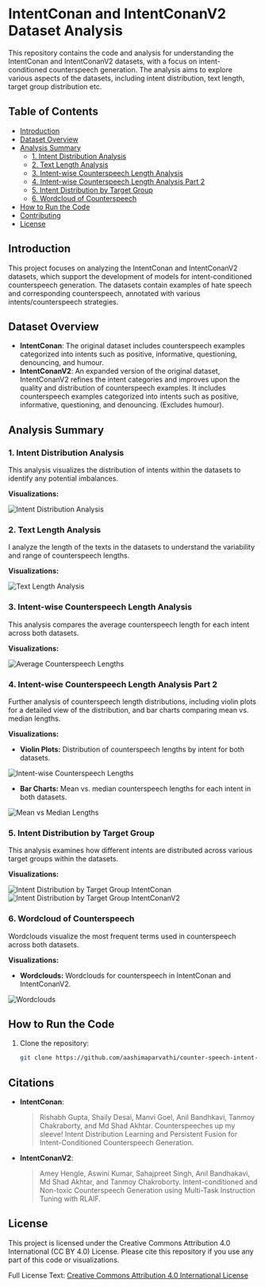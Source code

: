 # IntentConan and IntentConanV2 Dataset Analysis

This repository contains the code and analysis for understanding the IntentConan and IntentConanV2 datasets, with a focus on intent-conditioned counterspeech generation. The analysis aims to explore various aspects of the datasets, including intent distribution, text length, target group distribution etc.

## Table of Contents

- [Introduction](#introduction)
- [Dataset Overview](#dataset-overview)
- [Analysis Summary](#analysis-summary)
  - [1. Intent Distribution Analysis](#1-intent-distribution-analysis)
  - [2. Text Length Analysis](#2-text-length-analysis)
  - [3. Intent-wise Counterspeech Length Analysis](#3-intent-wise-counterspeech-length-analysis)
  - [4. Intent-wise Counterspeech Length Analysis Part 2](#4-intent-wise-counterspeech-length-analysis-part-2)
  - [5. Intent Distribution by Target Group](#5-intent-distribution-by-target-group)
  - [6. Wordcloud of Counterspeech](#6-wordcloud-of-counterspeech)
- [How to Run the Code](#how-to-run-the-code)
- [Contributing](#contributing)
- [License](#license)

## Introduction

This project focuses on analyzing the IntentConan and IntentConanV2 datasets, which support the development of models for intent-conditioned counterspeech generation. The datasets contain examples of hate speech and corresponding counterspeech, annotated with various intents/counterspeech strategies.

## Dataset Overview

- **IntentConan**: The original dataset includes counterspeech examples categorized into intents such as positive, informative, questioning, denouncing, and humour.
- **IntentConanV2**: An expanded version of the original dataset, IntentConanV2 refines the intent categories and improves upon the quality and distribution of counterspeech examples. It includes counterspeech examples categorized into intents such as positive, informative, questioning, and denouncing. (Excludes humour).

## Analysis Summary

### 1. Intent Distribution Analysis

This analysis visualizes the distribution of intents within the datasets to identify any potential imbalances.

**Visualizations:**

![Intent Distribution Analysis](img/intent-distribution.png)

### 2. Text Length Analysis

I analyze the length of the texts in the datasets to understand the variability and range of counterspeech lengths.

**Visualizations:**

![Text Length Analysis](img/length-histogram.png)

### 3. Intent-wise Counterspeech Length Analysis

This analysis compares the average counterspeech length for each intent across both datasets.

**Visualizations:**

![Average Counterspeech Lengths](img/average-counterspeech-lengths.png)

### 4. Intent-wise Counterspeech Length Analysis Part 2

Further analysis of counterspeech length distributions, including violin plots for a detailed view of the distribution, and bar charts comparing mean vs. median lengths.

**Visualizations:**

- **Violin Plots:** Distribution of counterspeech lengths by intent for both datasets.

![Intent-wise Counterspeech Lengths](img/violin-plot.png)

- **Bar Charts:** Mean vs. median counterspeech lengths for each intent in both datasets.

![Mean vs Median Lengths](img/mean-median-lengths.png)

### 5. Intent Distribution by Target Group

This analysis examines how different intents are distributed across various target groups within the datasets.

**Visualizations:**

![Intent Distribution by Target Group IntentConan](img/intent-distribution-by-target-intentconan.png)
![Intent Distribution by Target Group IntentConanV2](img/intent-distribution-by-target-intentconanv2.png)

### 6. Wordcloud of Counterspeech

Wordclouds visualize the most frequent terms used in counterspeech across both datasets.

**Visualizations:**

- **Wordclouds:** Wordclouds for counterspeech in IntentConan and IntentConanV2.

![Wordclouds](img/word-cloud.png)

## How to Run the Code

1. Clone the repository:
   ```bash
   git clone https://github.com/aashimaparvathi/counter-speech-intent-analysis.git
   ```

## Citations

- **IntentConan**:

  > Rishabh Gupta, Shaily Desai, Manvi Goel, Anil Bandhkavi, Tanmoy Chakraborty, and Md Shad Akhtar. Counterspeeches up my sleeve! Intent Distribution Learning and Persistent Fusion for Intent-Conditioned Counterspeech Generation.

- **IntentConanV2**:
  > Amey Hengle, Aswini Kumar, Sahajpreet Singh, Anil Bandhakavi, Md Shad Akhtar, and Tanmoy Chakroborty. Intent-conditioned and Non-toxic Counterspeech Generation using Multi-Task Instruction Tuning with RLAIF.

## License

This project is licensed under the Creative Commons Attribution 4.0 International (CC BY 4.0) License. Please cite this repository if you use any part of this code or visualizations.

Full License Text: [Creative Commons Attribution 4.0 International License](https://creativecommons.org/licenses/by/4.0/legalcode)
